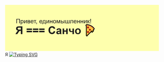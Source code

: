 ![ Тут должен быть header, но его тут нет :( ](https://github.com/dreamybo1/dreamybo1/blob/main/header.png)
Я [![Typing SVG](https://readme-typing-svg.herokuapp.com?font=Fira+Code&pause=1000&width=435&lines=Frontend+developer)](https://git.io/typing-svg)


<!--
**dreamybo1/dreamybo1** is a ✨ _special_ ✨ repository because its `README.md` (this file) appears on your GitHub profile.

Here are some ideas to get you started:

- 🔭 I’m currently working on ...
- 🌱 I’m currently learning ...
- 👯 I’m looking to collaborate on ...
- 🤔 I’m looking for help with ...
- 💬 Ask me about ...
- 📫 How to reach me: ...
- 😄 Pronouns: ...
- ⚡ Fun fact: ...
-->

